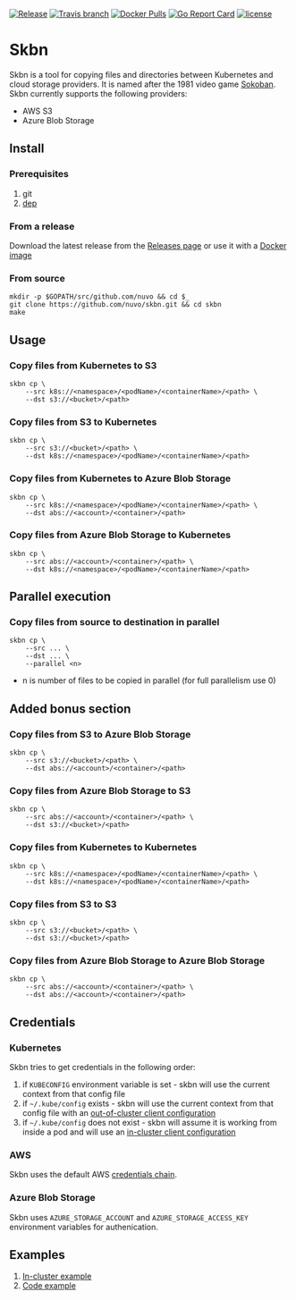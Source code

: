 [![Release](https://img.shields.io/github/release/nuvo/skbn.svg)](https://github.com/nuvo/skbn/releases)
[![Travis branch](https://img.shields.io/travis/nuvo/skbn/master.svg)](https://travis-ci.org/nuvo/skbn)
[![Docker Pulls](https://img.shields.io/docker/pulls/nuvo/skbn.svg)](https://hub.docker.com/r/nuvo/skbn/)
[![Go Report Card](https://goreportcard.com/badge/github.com/nuvo/skbn)](https://goreportcard.com/report/github.com/nuvo/skbn)
[![license](https://img.shields.io/github/license/nuvo/skbn.svg)](https://github.com/nuvo/skbn/blob/master/LICENSE)

# Skbn

Skbn is a tool for copying files and directories between Kubernetes and cloud storage providers. It is named after the 1981 video game [Sokoban](https://en.wikipedia.org/wiki/Sokoban).
Skbn currently supports the following providers:

* AWS S3
* Azure Blob Storage

## Install

### Prerequisites

1. git
2. [dep](https://github.com/golang/dep)

### From a release

Download the latest release from the [Releases page](https://github.com/nuvo/skbn/releases) or use it with a [Docker image](https://hub.docker.com/r/nuvo/skbn)

### From source

```
mkdir -p $GOPATH/src/github.com/nuvo && cd $_
git clone https://github.com/nuvo/skbn.git && cd skbn
make
```

## Usage

### Copy files from Kubernetes to S3

```
skbn cp \
    --src k8s://<namespace>/<podName>/<containerName>/<path> \
    --dst s3://<bucket>/<path>
```

### Copy files from S3 to Kubernetes

```
skbn cp \
    --src s3://<bucket>/<path> \
    --dst k8s://<namespace>/<podName>/<containerName>/<path>
```

### Copy files from Kubernetes to Azure Blob Storage

```
skbn cp \
    --src k8s://<namespace>/<podName>/<containerName>/<path> \
    --dst abs://<account>/<container>/<path>
```

### Copy files from Azure Blob Storage to Kubernetes

```
skbn cp \
    --src abs://<account>/<container>/<path> \
    --dst k8s://<namespace>/<podName>/<containerName>/<path>
```

## Parallel execution

### Copy files from source to destination in parallel

```
skbn cp \
    --src ... \
    --dst ... \
    --parallel <n>
```
* n is number of files to be copied in parallel (for full parallelism use 0)

## Added bonus section

### Copy files from S3 to Azure Blob Storage

```
skbn cp \
    --src s3://<bucket>/<path> \
    --dst abs://<account>/<container>/<path>
```

### Copy files from Azure Blob Storage to S3

```
skbn cp \
    --src abs://<account>/<container>/<path> \
    --dst s3://<bucket>/<path>
```

### Copy files from Kubernetes to Kubernetes

```
skbn cp \
    --src k8s://<namespace>/<podName>/<containerName>/<path> \
    --dst k8s://<namespace>/<podName>/<containerName>/<path>
```

### Copy files from S3 to S3

```
skbn cp \
    --src s3://<bucket>/<path> \
    --dst s3://<bucket>/<path>
```

### Copy files from Azure Blob Storage to Azure Blob Storage

```
skbn cp \
    --src abs://<account>/<container>/<path> \
    --dst abs://<account>/<container>/<path>
```

## Credentials


### Kubernetes

Skbn tries to get credentials in the following order:
1. if `KUBECONFIG` environment variable is set - skbn will use the current context from that config file
2. if `~/.kube/config` exists - skbn will use the current context from that config file with an [out-of-cluster client configuration](https://github.com/kubernetes/client-go/tree/master/examples/out-of-cluster-client-configuration)
3. if `~/.kube/config` does not exist - skbn will assume it is working from inside a pod and will use an [in-cluster client configuration](https://github.com/kubernetes/client-go/tree/master/examples/in-cluster-client-configuration)


### AWS

Skbn uses the default AWS [credentials chain](https://docs.aws.amazon.com/sdk-for-go/v1/developer-guide/configuring-sdk.html).

### Azure Blob Storage

Skbn uses `AZURE_STORAGE_ACCOUNT` and `AZURE_STORAGE_ACCESS_KEY` environment variables for authenication.

## Examples

1. [In-cluster example](/examples/in-cluster)
2. [Code example](/examples/code)

